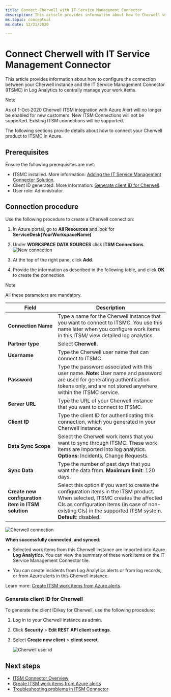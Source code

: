 ```yaml
---
title: Connect Cherwell with IT Service Management Connector
description: This article provides information about how to Cherwell with the IT Service Management Connector (ITSMC) in Azure Monitor to centrally monitor and manage the ITSM work items.
ms.topic: conceptual
ms.date: 12/21/2020

---
```


# Connect Cherwell with IT Service Management Connector

This article provides information about how to configure the connection between your Cherwell instance and the IT Service Management Connector (ITSMC) in Log Analytics to centrally manage your work items.

> [!NOTE]
> As of 1-Oct-2020 Cherwell ITSM integration with Azure Alert will no longer be enabled for new customers. New ITSM Connections will not be supported.
> Existing ITSM connections will be supported.

The following sections provide details about how to connect your Cherwell product to ITSMC in Azure.

## Prerequisites

Ensure the following prerequisites are met:

- ITSMC installed. More information: [Adding the IT Service Management Connector Solution](./itsmc-definition.md#add-it-service-management-connector).
- Client ID generated. More information: [Generate client ID for Cherwell](#generate-client-id-for-cherwell).
- User role:  Administrator.

## Connection procedure

Use the following procedure to create a Cherwell connection:

1. In Azure portal, go to **All Resources** and look for **ServiceDesk(YourWorkspaceName)**

2. Under **WORKSPACE DATA SOURCES** click **ITSM Connections**.
	![New connection](/azure/azure-monitor/alerts/media/itsmc-connections-scsm/add-new-itsm-connection.png)

3. At the top of the right pane, click **Add**.

4. Provide the information as described in the following table, and click **OK** to create the connection.

> [!NOTE]
> All these parameters are mandatory.

| **Field** | **Description** |
| --- | --- |
| **Connection Name**   | Type a name for the Cherwell instance that you want to connect to ITSMC.  You use this name later when you configure work items in this ITSM/ view detailed log analytics. |
| **Partner type**   | Select **Cherwell.** |
| **Username**   | Type the Cherwell user name that can connect to ITSMC. |
| **Password**   | Type the password associated with this user name. **Note:** User name and password are used for generating authentication tokens only, and are not stored anywhere within the ITSMC service.|
| **Server URL**   | Type the URL of your Cherwell instance that you want to connect to ITSMC. |
| **Client ID**   | Type the client ID for authenticating this connection, which you generated in your Cherwell instance.   |
| **Data Sync Scope**   | Select the Cherwell work items that you want to sync through ITSMC.  These work items are imported into log analytics.   **Options:**  Incidents, Change Requests. |
| **Sync Data** | Type the number of past days that you want the data from. **Maximum limit**: 120 days. |
| **Create new configuration item in ITSM solution** | Select this option if you want to create the configuration items in the ITSM product. When selected, ITSMC creates the affected CIs as configuration items (in case of non-existing CIs) in the supported ITSM system. **Default**: disabled. |

![Cherwell connection](media/itsmc-connections-cherwell/itsm-connections-cherwell-latest.png)

**When successfully connected, and synced**:

- Selected work items from this Cherwell instance are imported into Azure **Log Analytics.** You can view the summary of these work items on the IT Service Management Connector tile.

- You can create incidents from Log Analytics alerts or from log records, or from Azure alerts in this Cherwell instance.

Learn more: [Create ITSM work items from Azure alerts](./itsmc-definition.md#create-itsm-work-items-from-azure-alerts).

### Generate client ID for Cherwell

To generate the client ID/key for Cherwell, use the following procedure:

1. Log in to your Cherwell instance as admin.
2. Click **Security** > **Edit REST API client settings**.
3. Select **Create new client** > **client secret**.

    ![Cherwell user id](media/itsmc-connections-cherwell/itsmc-cherwell-client-id.png)

## Next steps

* [ITSM Connector Overview](itsmc-overview.md)
* [Create ITSM work items from Azure alerts](./itsmc-definition.md#create-itsm-work-items-from-azure-alerts)
* [Troubleshooting problems in ITSM Connector](./itsmc-resync-servicenow.md)
